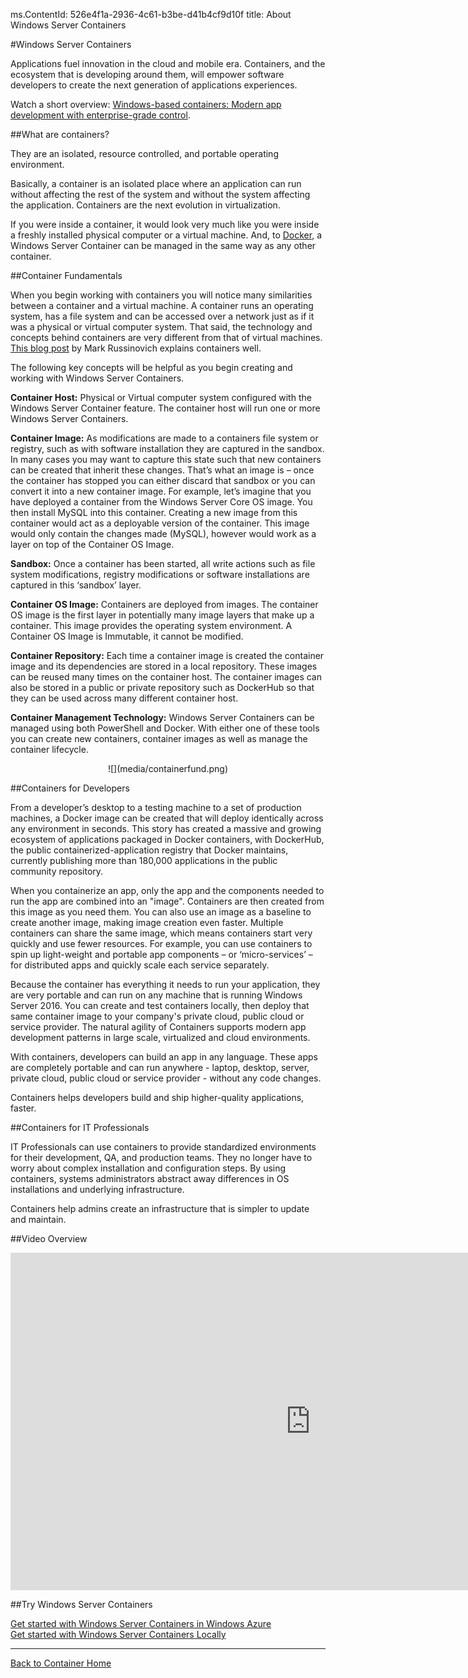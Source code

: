 ms.ContentId: 526e4f1a-2936-4c61-b3be-d41b4cf9d10f
title: About Windows Server Containers

#Windows Server Containers

Applications fuel innovation in the cloud and mobile era.
Containers, and the ecosystem that is developing around them, will empower software developers to create the next generation of applications experiences.

Watch a short overview: [Windows-based containers: Modern app development with enterprise-grade control](https://youtu.be/Ryx3o0rD5lY).

##What are containers?

They are an isolated, resource controlled, and portable operating environment.

Basically, a container is an isolated place where an application can run without affecting the rest of the system and without the system affecting the application.
Containers are the next evolution in virtualization.

If you were inside a container, it would look very much like you were inside a freshly installed physical computer or a virtual machine.
And, to [Docker](https://www.docker.com/), a Windows Server Container can be managed in the same way as any other container.

##Container Fundamentals

When you begin working with containers you will notice many similarities between a container and a virtual machine.
A container runs an operating system, has a file system and can be accessed over a network just as if it was a physical or virtual computer system.
That said, the technology and concepts behind containers are very different from that of virtual machines.
[This blog post](http://azure.microsoft.com/blog/2015/08/17/containers-docker-windows-and-trends/) by Mark Russinovich explains containers well.

The following key concepts will be helpful as you begin creating and working with Windows Server Containers.


**Container Host:** Physical or Virtual computer system configured with the Windows Server Container feature.
The container host will run one or more Windows Server Containers.

**Container Image:** As modifications are made to a containers file system or registry, such as with software installation they are captured in the sandbox.
In many cases you may want to capture this state such that new containers can be created that inherit these changes.
That’s what an image is – once the container has stopped you can either discard that sandbox or you can convert it into a new container image.
For example, let’s imagine that you have deployed a container from the Windows Server Core OS image.
You then install MySQL into this container.
Creating a new image from this container would act as a deployable version of the container.
This image would only contain the changes made (MySQL), however would work as a layer on top of the Container OS Image.

**Sandbox:** Once a container has been started, all write actions such as file system modifications, registry modifications or software installations are captured in this ‘sandbox’ layer.



**Container OS Image:** Containers are deployed from images.
The container OS image is the first layer in potentially many image layers that make up a container.
This image provides the operating system environment.
A Container OS Image is Immutable, it cannot be modified.

**Container Repository:** Each time a container image is created the container image and its dependencies are stored in a local repository.
These images can be reused many times on the container host.
The container images can also be stored in a public or private repository such as DockerHub so that they can be used across many different container host.

**Container Management Technology:** Windows Server Containers can be managed using both PowerShell and Docker.
With either one of these tools you can create new containers, container images as well as manage the container lifecycle.

<center>![](media/containerfund.png)</center>

##Containers for Developers

From a developer’s desktop to a testing machine to a set of production machines, a Docker image can be created that will deploy identically across any environment in seconds.
This story has created a massive and growing ecosystem of applications packaged in Docker containers, with DockerHub, the public containerized-application registry that Docker maintains, currently publishing more than 180,000 applications in the public community repository.



When you containerize an app, only the app and the components needed to run the app are combined into an "image".
Containers are then created from this image as you need them.
You can also use an image as a baseline to create another image, making image creation even faster.
Multiple containers can share the same image, which means containers start very quickly and use fewer resources.
For example, you can use containers to spin up light-weight and portable app components – or ‘micro-services’ – for distributed apps and quickly scale each service separately.

Because the container has everything it needs to run your application, they are very portable and can run on any machine that is running Windows Server 2016.
You can create and test containers locally, then deploy that same container image to your company's private cloud, public cloud or service provider.
The natural agility of Containers supports modern app development patterns in large scale, virtualized and cloud environments.

With containers, developers can build an app in any language.
These apps are completely portable and can run anywhere - laptop, desktop, server, private cloud, public cloud or service provider - without any code changes.



Containers helps developers build and ship higher-quality applications, faster.

##Containers for IT Professionals

IT Professionals can use containers to provide standardized environments for their development, QA, and production teams.
They no longer have to worry about complex installation and configuration steps.
By using containers, systems administrators abstract away differences in OS installations and underlying infrastructure.

Containers help admins create an infrastructure that is simpler to update and maintain.

##Video Overview

<iframe src="https://channel9.msdn.com/Blogs/containers/Containers-101-with-Microsoft-and-Docker/player" width="960" height="540" allowFullScreen="true" frameBorder="0" scrolling="no"></iframe>


##Try Windows Server Containers

[Get started with Windows Server Containers in Windows Azure](../quick_start/azure_setup.md)  
[Get started with Windows Server Containers Locally](../quick_start/container_setup.md)

-------------------

[Back to Container Home](../containers_welcome.md)




